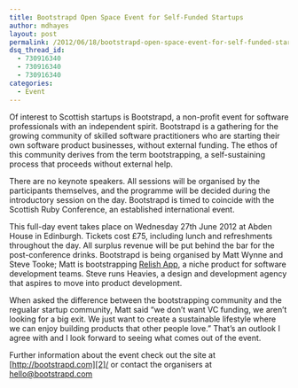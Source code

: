 ```yaml
---
title: Bootstrapd Open Space Event for Self-Funded Startups
author: mdhayes
layout: post
permalink: /2012/06/18/bootstrapd-open-space-event-for-self-funded-startups/
dsq_thread_id:
  - 730916340
  - 730916340
  - 730916340
categories:
  - Event
---
```

Of interest to Scottish startups is Bootstrapd, a non-profit event for software professionals with an independent spirit. Bootstrapd is a gathering for the growing community of skilled software practitioners who are starting their own software product businesses, without external funding. The ethos of this community derives from the term bootstrapping, a self-sustaining process that proceeds without external help.

There are no keynote speakers. All sessions will be organised by the participants themselves, and the programme will be decided during the introductory session on the day. Bootstrapd is timed to coincide with the Scottish Ruby Conference, an established international event.

This full-day event takes place on Wednesday 27th June 2012 at Abden House in Edinburgh. Tickets cost £75, including lunch and refreshments throughout the day. All surplus revenue will be put behind the bar for the post-conference drinks. Bootstrapd is being organised by Matt Wynne and Steve Tooke; Matt is bootstrapping [Relish App][1], a niche product for software development teams. Steve runs Heavies, a design and development agency that aspires to move into product development.

When asked the difference between the bootstrapping community and the regualar startup community, Matt said “we don’t want VC funding, we aren’t looking for a big exit. We just want to create a sustainable lifestyle where we can enjoy building products that other people love.” That&#8217;s an outlook I agree with and I look forward to seeing what comes out of the event.

Further information about the event check out the site at [http://bootstrapd.com][2]/ or contact the organisers at hello@bootstrapd.com

 [1]: http://relishapp.com "Relish App"
 [2]: http://bootstrapd.com "BootStrapd"
